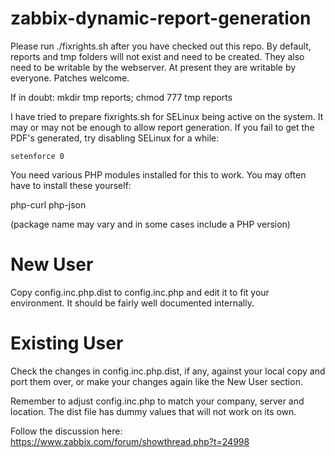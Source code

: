 zabbix-dynamic-report-generation
================================
Please run ./fixrights.sh after you have checked out this repo. By default, reports and tmp folders will not exist and need to be created.
They also need to be writable by the webserver. At present they are writable by everyone. Patches welcome.

If in doubt: mkdir tmp reports; chmod 777 tmp reports

I have tried to prepare fixrights.sh for SELinux being active on the system. It may or may not be enough to allow report generation.
If you fail to get the PDF's generated, try disabling SELinux for a while:

```
setenforce 0
```

You need various PHP modules installed for this to work. You may often have to install these yourself:

php-curl 
php-json

(package name may vary and in some cases include a PHP version)

New User
========
Copy config.inc.php.dist to config.inc.php and edit it to fit your environment. It should be fairly well documented internally.

Existing User
=============
Check the changes in config.inc.php.dist, if any, against your local copy and port them over, or make your changes again like the New User section.

Remember to adjust config.inc.php to match your company, server and location. The dist file has dummy values that will not work on its own.

Follow the discussion here:
https://www.zabbix.com/forum/showthread.php?t=24998
